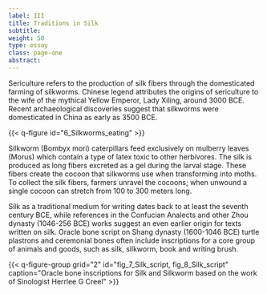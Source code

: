 ```yaml
---
label: III
title: Traditions in Silk
subtitle:
weight: 50
type: essay
class: page-one
abstract:
---
```


Sericulture refers to the production of silk fibers through the domesticated farming of silkworms. Chinese legend attributes the origins of sericulture to the wife of the mythical Yellow Emperor, Lady Xiling, around 3000 BCE. Recent archaeological discoveries suggest that silkworms were domesticated in China as early as 3500 BCE.

{{< q-figure id="6_Silkworms_eating" >}}

Silkworm (Bombyx mori) caterpillars feed exclusively on mulberry leaves (Morus) which contain a type of latex toxic to other herbivores. The silk is produced as long fibers excreted as a gel during the larval stage. These fibers create the cocoon that silkworms use when transforming into moths. To collect the silk fibers, farmers unravel the cocoons; when unwound a single cocoon can stretch from 100 to 300 meters long.

Silk as a traditional medium for writing dates back to at least the seventh century BCE, while references in the Confucian Analects and other Zhou dynasty (1046-256 BCE) works suggest an even earlier origin for texts written on silk. Oracle bone script on Shang dynasty (1600-1046 BCE) turtle plastrons and ceremonial bones often include inscriptions for a core group of animals and goods, such as silk, silkworm, book and writing brush. 

{{< q-figure-group grid="2" id="fig_7_Silk_script, fig_8_Silk_script" caption="Oracle bone inscriptions for Silk and Silkworm based on the work of Sinologist Herrlee G Creel" >}}
